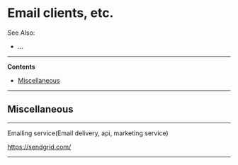 # Email clients, etc.

See Also:

- ...

---

**Contents**

- [Miscellaneous](EmailClients.md#miscellaneous)

---

## Miscellaneous

---

Emailing service(Email delivery, api, marketing service)

https://sendgrid.com/

---